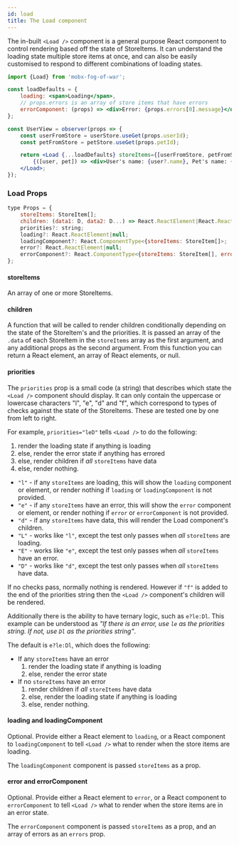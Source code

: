 ```yaml
---
id: load
title: The Load component
---
```


The in-built `<Load />` component is a general purpose React component to control rendering based off the state of StoreItems. It can understand the loading state multiple store items at once, and can also be easily customised to respond to different combinations of loading states.

```jsx
import {Load} from 'mobx-fog-of-war';

const loadDefaults = {
    loading: <span>Loading</span>,
    // props.errors is an array of store items that have errors
    errorComponent: (props) => <div>Error: {props.errors[0].message}</div>
};

const UserView = observer(props => {
    const userFromStore = userStore.useGet(props.userId);
    const petFromStore = petStore.useGet(props.petId);

    return <Load {...loadDefaults} storeItems={[userFromStore, petFromStore]}>
        {([user, pet]) => <div>User's name: {user?.name}, Pet's name: {pet?.name}</div>}
    </Load>;
});
```

### Load Props

```jsx
type Props = {
    storeItems: StoreItem[];
    children: (data1: D, data2: D...) => React.ReactElement|React.ReactElement[]|null;
    priorities?: string;
    loading?: React.ReactElement|null;
    loadingComponent?: React.ComponentType<{storeItems: StoreItem[]>;
    error?: React.ReactElement|null;
    errorComponent?: React.ComponentType<{storeItems: StoreItem[], errors: E[]}>;
};
```

#### storeItems

An array of one or more StoreItems.

#### children

A function that will be called to render children conditionally depending on the state of the StoreItem's and the priorities. It is passed an array of the `.data` of each StoreItem in the `storeItems` array as the first argument, and any additional props as the second argument. From this function you can return a React element, an array of React elements, or null.

#### priorities

The `priorities` prop is a small code (a string) that describes which state the `<Load />` component should display. It can only contain the uppercase or lowercase characters "l", "e", "d" and "f", which correspond to types of checks against the state of the StoreItems. These are tested one by one from left to right.

For example, `priorities="leD"` tells `<Load />` to do the following:

1. render the loading state if anything is loading
2. else, render the error state if anything has errored
3. else, render children if *all* `storeItems` have data
4. else, render nothing.



- `"l"` - if any `storeItems` are loading, this will show the `loading` component or element, or render nothing if `loading` or `loadingComponent` is not provided.
- `"e"` - if any `storeItems` have an error, this will show the `error` component or element, or render nothing if `error` or `errorComponent` is not provided.
- `"d"` - if any `storeItems` have data, this will render the Load component's children.
- `"L"` - works like `"l"`, except the test only passes when *all* `storeItems` are loading.
- `"E"` - works like `"e"`, except the test only passes when *all* `storeItems` have an error.
- `"D"` - works like `"d"`, except the test only passes when *all* `storeItems` have data.

If no checks pass, normally nothing is rendered. However if `"f"` is added to the end of the priorities string then the `<Load />` component's children will be rendered.

Additionally there is the ability to have ternary logic, such as `e?le:Dl`. This example can be understood as *"If there is an error, use `le` as the priorities string. If not, use `Dl` as the priorities string"*.

The default is `e?le:Dl`, which does the following:

- If any `storeItems` have an error
  1. render the loading state if anything is loading 
  2. else, render the error state
- If no `storeItems` have an error
  1. render children if *all* `storeItems` have data
  2. else, render the loading state if anything is loading
  3. else, render nothing.

#### loading and loadingComponent

Optional. Provide either a React element to `loading`, or a React component to `loadingComponent` to tell `<Load />` what to render when the store items are loading.

The `loadingComponent` component is passed `storeItems` as a prop.

#### error and errorComponent

Optional. Provide either a React element to `error`, or a React component to `errorComponent` to tell `<Load />` what to render when the store items are in an error state.

The `errorComponent` component is passed `storeItems` as a prop, and an array of errors as an `errors` prop.
